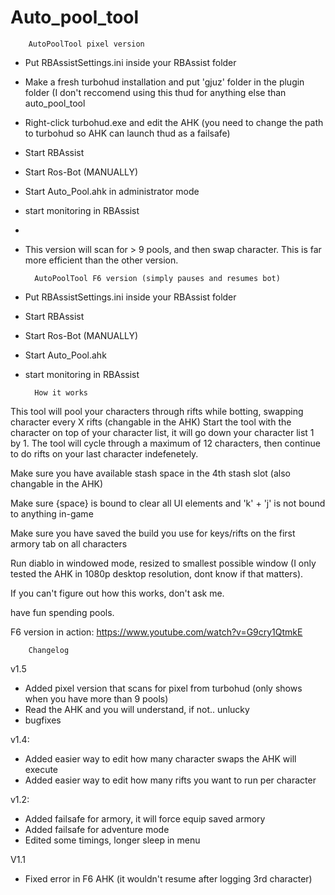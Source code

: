 # Auto_pool_tool

		AutoPoolTool pixel version

- Put RBAssistSettings.ini inside your RBAssist folder
- Make a fresh turbohud installation and put 'gjuz' folder in the plugin folder (I don't reccomend using this thud for anything else than auto_pool_tool
- Right-click turbohud.exe and edit the AHK (you need to change the path to turbohud so AHK can launch thud as a failsafe)
- Start RBAssist
- Start Ros-Bot (MANUALLY)
- Start Auto_Pool.ahk in administrator mode
- start monitoring in RBAssist
- 
- This version will scan for > 9 pools, and then swap character. This is far more efficient than the other version.




		AutoPoolTool F6 version (simply pauses and resumes bot)

- Put RBAssistSettings.ini inside your RBAssist folder
- Start RBAssist
- Start Ros-Bot (MANUALLY)
- Start Auto_Pool.ahk
- start monitoring in RBAssist




		How it works

This tool will pool your characters through rifts while botting, swapping character every X rifts (changable in the AHK)
Start the tool with the character on top of your character list, it will go down your character list 1 by 1.
The tool will cycle through a maximum of 12 characters, then continue to do rifts on your last character indefenetely.

Make sure you have available stash space in the 4th stash slot (also changable in the AHK)

Make sure {space} is bound to clear all UI elements and 'k' + 'j' is not bound to anything in-game

Make sure you have saved the build you use for keys/rifts on the first armory tab on all characters

Run diablo in windowed mode, resized to smallest possible window (I only tested the AHK in 1080p desktop resolution, dont know if that matters).

If you can't figure out how this works, don't ask me.

have fun spending pools.


F6 version in action: https://www.youtube.com/watch?v=G9cry1QtmkE

		Changelog
v1.5
- Added pixel version that scans for pixel from turbohud (only shows when you have more than 9 pools)
- Read the AHK and you will understand, if not.. unlucky
- bugfixes

v1.4:
- Added easier way to edit how many character swaps the AHK will execute
- Added easier way to edit how many rifts you want to run per character

v1.2:
- Added failsafe for armory, it will force equip saved armory
- Added failsafe for adventure mode
- Edited some timings, longer sleep in menu

     
V1.1
- Fixed error in F6 AHK (it wouldn't resume after logging 3rd character)


